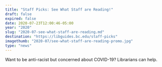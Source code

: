 ```yaml
---
title: "Staff Picks: See What Staff are Reading!"
draft: false
expired: false
date: 2020-07-23T12:00:46-05:00
year: "2020"
slug: "2020-07-see-what-staff-are-reading.md"
destination: "https://libguides.bc.edu/staff-picks"
imagethumb: "2020-07/see-what-staff-are-reading-promo.jpg"
type: "news"
---
```


Want to be anti-racist but concerned about COVID-19? Librarians can help.

